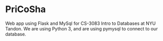 # PriCoSha
Web app using Flask and MySql for CS-3083 Intro to Databases at NYU Tandon.
We are using Python 3, and are using pymysql to connect to our database. 
